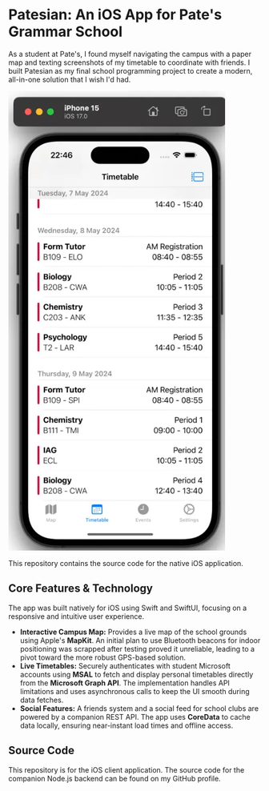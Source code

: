 # Patesian: An iOS App for Pate's Grammar School

As a student at Pate's, I found myself navigating the campus with a paper map and texting screenshots of my timetable to coordinate with friends. I built Patesian as my final school programming project to create a modern, all-in-one solution that I wish I'd had.

![Screenshot](images/patesian.webp)

This repository contains the source code for the native iOS application.

## Core Features & Technology

The app was built natively for iOS using Swift and SwiftUI, focusing on a responsive and intuitive user experience.

* **Interactive Campus Map:** Provides a live map of the school grounds using Apple's **MapKit**. An initial plan to use Bluetooth beacons for indoor positioning was scrapped after testing proved it unreliable, leading to a pivot toward the more robust GPS-based solution.
* **Live Timetables:** Securely authenticates with student Microsoft accounts using **MSAL** to fetch and display personal timetables directly from the **Microsoft Graph API**. The implementation handles API limitations and uses asynchronous calls to keep the UI smooth during data fetches.
* **Social Features:** A friends system and a social feed for school clubs are powered by a companion REST API. The app uses **CoreData** to cache data locally, ensuring near-instant load times and offline access.

## Source Code

This repository is for the iOS client application. The source code for the companion Node.js backend can be found on my GitHub profile.
